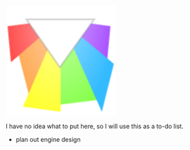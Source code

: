 <img width="256px" src="https://github.com/jas31415/prisma/blob/main/prisma-shatteredHierarchy-nogaps.svg">

I have no idea what to put here, so I will use this as a to-do list.
- plan out engine design
